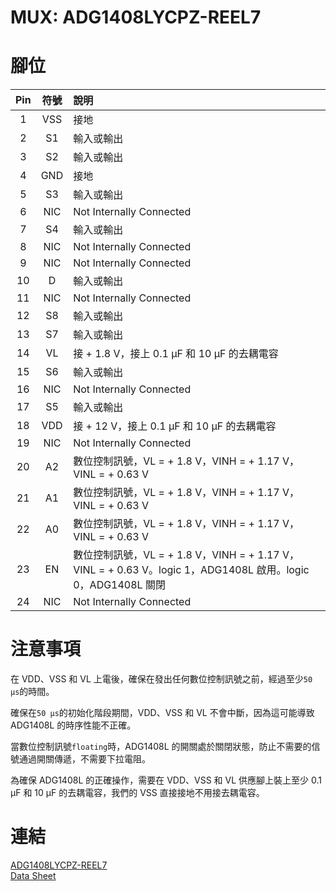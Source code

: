 # MUX: ADG1408LYCPZ-REEL7  
  
# 腳位  
|Pin|符號|說明|
|:--:|:--:|:---|
|1|VSS|接地|
|2|S1|輸入或輸出|
|3|S2|輸入或輸出|
|4|GND|接地|
|5|S3|輸入或輸出|
|6|NIC|Not Internally Connected|
|7|S4|輸入或輸出|
|8|NIC|Not Internally Connected|
|9|NIC|Not Internally Connected|
|10|D|輸入或輸出|
|11|NIC|Not Internally Connected|
|12|S8|輸入或輸出|
|13|S7|輸入或輸出|
|14|VL|接 + 1.8 V，接上 0.1 μF 和 10 μF 的去耦電容|
|15|S6|輸入或輸出|
|16|NIC|Not Internally Connected|
|17|S5|輸入或輸出|
|18|VDD|接 + 12 V，接上 0.1 μF 和 10 μF 的去耦電容|
|19|NIC|Not Internally Connected|
|20|A2|數位控制訊號，VL = + 1.8 V，VINH = + 1.17 V，VINL = + 0.63 V|
|21|A1|數位控制訊號，VL = + 1.8 V，VINH = + 1.17 V，VINL = + 0.63 V|
|22|A0|數位控制訊號，VL = + 1.8 V，VINH = + 1.17 V，VINL = + 0.63 V|
|23|EN|數位控制訊號，VL = + 1.8 V，VINH = + 1.17 V，VINL = + 0.63 V。logic 1，ADG1408L 啟用。logic 0，ADG1408L 關閉|
|24|NIC|Not Internally Connected|
  
# 注意事項  
在 VDD、VSS 和 VL 上電後，確保在發出任何數位控制訊號之前，經過至少`50 μs`的時間。  

確保在`50 μs`的初始化階段期間，VDD、VSS 和 VL 不會中斷，因為這可能導致 ADG1408L 的時序性能不正確。 
  
當數位控制訊號`floating`時，ADG1408L 的開關處於關閉狀態，防止不需要的信號通過開關傳遞，不需要下拉電阻。  
  
為確保 ADG1408L 的正確操作，需要在 VDD、VSS 和 VL 供應腳上裝上至少 0.1 μF 和 10 μF 的去耦電容，我們的 VSS 直接接地不用接去耦電容。  
  
# 連結  
[ADG1408LYCPZ-REEL7](https://www.mouser.tw/ProductDetail/Analog-Devices/ADG1408LYCPZ-REEL7?qs=1Kr7Jg1SGW%2FDLWV%2Fv6ZJUw%3D%3D)  
[Data Sheet](https://www.mouser.tw/datasheet/2/609/adg1408l-3365138.pdf)  